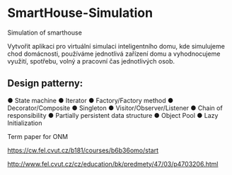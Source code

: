 # SmartHouse-Simulation

Simulation of smarthouse

Vytvořit aplikaci pro virtuální simulaci inteligentního domu, kde simulujeme chod domácnosti,
používáme jednotlivá zařízení domu a vyhodnocujeme využití, spotřebu, volný a pracovní
čas jednotlivých osob.

## Design patterny:
● State machine
● Iterator
● Factory/Factory method
● Decorator/Composite
● Singleton
● Visitor/Observer/Listener
● Chain of responsibility
● Partially persistent data structure
● Object Pool
● Lazy Initialization


Term paper for ONM

https://cw.fel.cvut.cz/b181/courses/b6b36omo/start

http://www.fel.cvut.cz/cz/education/bk/predmety/47/03/p4703206.html

